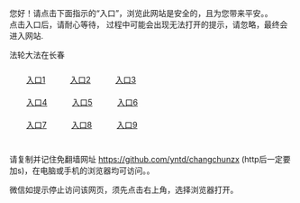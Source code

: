 您好！请点击下面指示的“入口”，浏览此网站是安全的，且为您带来平安。。 <br/>
点击入口后，请耐心等待， 过程中可能会出现无法打开的提示，请忽略，最终会进入网站. </br>

法轮大法在长春<br/>
<div style="padding:10px"><a style="margin:20px" target="_blank" href="https://d1vyiyrjsrbl86.cloudfront.net/2Qpsp?kivuhrzd" id="ccLink1" rel="nofollow">入口1</a> <a target="_blank" style="margin:20px" href="https://dt67jls9e61bu.cloudfront.net/2Qpsp?lgjaqc" id="ccLink2" rel="nofollow">入口2</a> <a style="margin:20px" target="_blank" href="https://d2xl6f8m8cn5qh.cloudfront.net/2Qpsp?qxmacel" id="ccLink3" rel="nofollow">入口3</a></div>

<div style="padding:10px" ><a style="margin:20px" target="_blank" href="https://d1vyiyrjsrbl86.cloudfront.net/2Qpsp?kivuhrzd" id="ccLink4" rel="nofollow">入口4</a> <a style="margin:20px" href="https://dt67jls9e61bu.cloudfront.net/2Qpsp?lgjaqc" target="_blank" id="ccLink5" rel="nofollow">入口5</a> <a style="margin:20px" href="https://d2xl6f8m8cn5qh.cloudfront.net/2Qpsp?qxmacel" target="_blank" id="ccLink6" rel="nofollow">入口6</a></div>

<div style="padding:10px"><a style="margin:20px" target="_blank" href="https://d1vyiyrjsrbl86.cloudfront.net/2Qpsp?kivuhrzd" id="ccLink7" rel="nofollow">入口7</a> <a style="margin:20px" href="https://dt67jls9e61bu.cloudfront.net/2Qpsp?lgjaqc" target="_blank" id="ccLink8" rel="nofollow">入口8</a> <a style="margin:20px" target="_blank" href="https://d2xl6f8m8cn5qh.cloudfront.net/2Qpsp?qxmacel" id="ccLink9" rel="nofollow">入口9</a></div>

<br/>



请复制并记住免翻墙网址 https://github.com/yntd/changchunzx (http后一定要加s)，在电脑或手机的浏览器均可访问。。<br/>

微信如提示停止访问该网页，须先点击右上角，选择浏览器打开。
